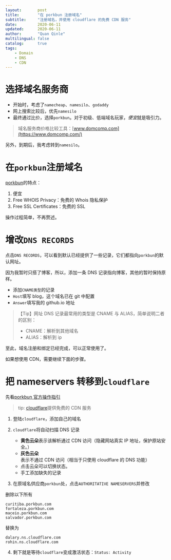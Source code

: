 ```yaml
---
layout:       post
title:        "在 porkbun 注册域名"
subtitle:     "注册域名，并使用 cloudflare 的免费 CDN 服务"
date:         2020-06-11
updated:      2020-06-11
author:       "Quan Qinle"
multilingual: false
catalog:      true
tags:
    - Domain
    - DNS
    - CDN
---
```


# 选择域名服务商

+ 开始时，考虑了`namecheap`、`namesilo`、`godaddy`
+ 网上搜索比较后，优先`namesilo`
+ 最终通过比价，选择`porkbun`。对于初级、低端域名玩家，*便宜*就是吸引力。

<!-- more -->

> 域名服务商价格比较工具：[www.domcomp.com](https://www.domcomp.com/)

另外，到期后，我考虑转到`namesilo`。

# 在`porkbun`注册域名

[porkbun](https://porkbun.com/)的特点：
1. 便宜
2. Free WHOIS Privacy：免费的 Whois 隐私保护
3. Free SSL Certificates：免费的 SSL

操作过程简单，不再赘述。

# 增改`DNS RECORDS`

点击`DNS RECORDS`，可以看到默认已经提供了一些记录，它们都指向`porkbun`的默认网址。

因为我暂时只搭了博客，所以，添加一条 DNS 记录指向博客，其他的暂时保持原样。

+ 添加`CNAME类型`的记录
+ `Host`填写 blog，这个域名已在 git 中配置
+ `Answer`填写我的 github.io 地址

> 【Tip】网址 DNS 记录最常用的类型是 CNAME 与 ALIAS，简单说明二者的区别：
> + CNAME：解析到其他域名
> + ALIAS：解析到 ip

至此，域名注册和绑定已经完成，可以正常使用了。

如果想使用 CDN，需要继续下面的步骤。

# 把 nameservers 转移到`cloudflare`

先看[porkbun 官方操作指引](https://kb.porkbun.com/article/22-how-to-change-your-nameservers)

> tip: [cloudflare](https://dash.cloudflare.com/)提供免费的 CDN 服务

1. 登陆`cloudflare`，添加自己的域名

2. `cloudflare`将自动扫描 DNS 记录
    + **黄色云朵**表示该解析通过 CDN 访问（隐藏网站真实 IP 地址，保护原站安全。）
    + **灰色云朵**表示不通过 CDN 访问（相当于只使用 cloudflare 的 DNS 功能）
    + 点击云朵可以切换状态。
    + 手工添加缺失的记录

3. 在原域名供应商`porkbun`处，点击`AUTHORITATIVE NAMESERVERS`并修改

删除以下所有
```text
curitiba.porkbun.com
fortaleza.porkbun.com
maceio.porkbun.com
salvador.porkbun.com
```

替换为
```text
dalary.ns.cloudflare.com
rohin.ns.cloudflare.com
```

4. 剩下就是等待`cloudflare`变成激活状态：`Status: Activity`